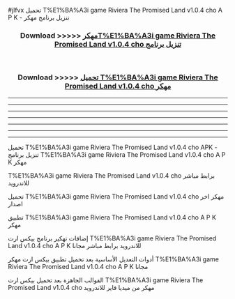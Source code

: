 #jlfvx تحميل T%E1%BA%A3i game Riviera The Promised Land v1.0.4 cho  A P K - تنزيل برنامج مهكر



<div align="center">
<h3>Download >>>>> <a href="https://runaway1.web.app/?sq=T%E1%BA%A3i game Riviera The Promised Land v1.0.4 cho ">مهكرT%E1%BA%A3i game Riviera The Promised Land v1.0.4 cho  تنزيل برنامج</a></h3><br>

<h3>Download >>>>> <a href="https://runaway1.web.app/?sq=T%E1%BA%A3i game Riviera The Promised Land v1.0.4 cho ">تحميل T%E1%BA%A3i game Riviera The Promised Land v1.0.4 cho  مهكر</a></h3>
</div>


----------------------------------------------------------

----------------------------------------------------------

----------------------------------------------------------

----------------------------------------------------------

----------------------------------------------------------

----------------------------------------------------------

----------------------------------------------------------

تحميل T%E1%BA%A3i game Riviera The Promised Land v1.0.4 cho  APK - تنزيل برنامج T%E1%BA%A3i game Riviera The Promised Land v1.0.4 cho  A P K مهكر

T%E1%BA%A3i game Riviera The Promised Land v1.0.4 cho  برابط مباشر للاندرويد

تحميل T%E1%BA%A3i game Riviera The Promised Land v1.0.4 cho  مهكر اخر اصدار

تطبيق T%E1%BA%A3i game Riviera The Promised Land v1.0.4 cho  A P K مهكر

إضافات تهكير برنامج بيكس ارت T%E1%BA%A3i game Riviera The Promised Land v1.0.4 cho  A P K للاندرويد برابط مباشر مجانا

أدوات التعديل الأساسية بعد تحميل تطبيق بيكس ارت مهكر T%E1%BA%A3i game Riviera The Promised Land v1.0.4 cho  A P K مجانا

القوالب الجاهزة بعد تحميل بيكس ارت T%E1%BA%A3i game Riviera The Promised Land v1.0.4 cho  مهكر من ميديا فاير للاندرويد


